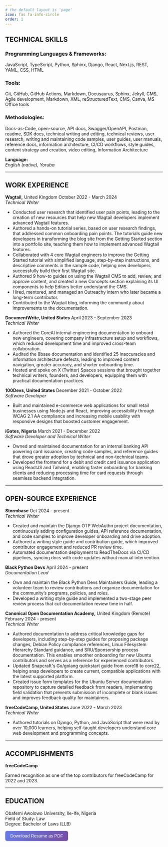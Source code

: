 ```yaml
---
# the default layout is 'page'
icon: fas fa-info-circle
order: 1
---
```

<style>
.card button {
background: linear-gradient(135deg, #667eea 0%, #764ba2 100%);
color: white;
border: none;
padding: 8px 16px;
border-radius: 6px;
cursor: pointer;
font-size: 14px;
font-weight: 500;
transition: all 0.3s ease;
box-shadow: 0 2px 4px rgba(0,0,0,0.1);
}
.card:hover {
transform: translateY(-2px);
box-shadow: 0 4px 8px rgba(0,0,0,0.2);
background: linear-gradient(135deg, #5a6fd8 0%, #6a4190 100%);
}
</style>
<h2><strong>TECHNICAL SKILLS</strong></h2>
<h3><strong>Programming Languages & Frameworks:</strong></h3>
<p>JavaScript, TypeScript, Python, Sphinx, Django, React, Next.js, REST, YAML, CSS, HTML</p>
<h3><strong>Tools:</strong></h3>
<p>Git, GitHub, GitHub Actions, Markdown, Docusaurus, Sphinx, Jekyll, CMS, Agile development, Markdown, XML, reStructuredText, CMS, Canva, MS Office tools</p>
<h3><strong>Methodologies:</strong></h3>
<p>Docs-as-Code, open-source, API docs, Swagger/OpenAPI, Postman, readme, SDK docs, technical writing and editing, technical reviews, user research, writing and maintaining code samples, user guides, user manuals, reference docs, information architecture, CI/CD workflows, style guides, content strategy and creation, video editing, Information Architecture</p>
<p><strong>Language:</strong><br>
<em>English (native), Yoruba</em></p>
<hr>
<h2><strong>WORK EXPERIENCE</strong></h2>
<p><strong>Wagtail,</strong> United Kingdom October 2022 - March 2024<br>
<em>Technical Writer</em></p>
<ul>
<li>Conducted user research that identified user pain points, leading to the creation of new resources that help new Wagtail developers implement advanced Wagtail features.</li>
<li>Authored a hands-on tutorial series, based on user research findings, that addressed common onboarding pain points. The tutorials guide new developers in transforming the blog site from the Getting Started section into a portfolio site, teaching them how to implement advanced Wagtail features.</li>
<li>Collaborated with 4 core Wagtail engineers to improve the Getting Started tutorial with simplified language, step-by-step instructions, and descriptive comments in the sample code, helping new developers successfully build their first Wagtail site.</li>
<li>Authored 9 how-to guides on using the Wagtail CMS to add, review, and approve content, and created a new Concepts section explaining its UI components to help Editors better understand the CMS.</li>
<li>Hired, mentored, and managed an Outreachy intern who later became a long-term contributor.</li>
<li>Contributed to the Wagtail blog, informing the community about improvements to the documentation.</li>
</ul>
<p><strong>DocumentWrite, United States</strong> April 2023 - September 2023<br>
<em>Technical Writer</em></p>
<ul>
<li>Authored the CoreAI internal engineering documentation to onboard new engineers, covering company infrastructure setup and workflows, which reduced development time and improved cross-team collaboration.</li>
<li>Audited the 8base documentation and identified 25 inaccuracies and information architecture defects, leading to improved content navigation, greater accuracy, and shorter onboarding time.</li>
<li>Hosted and spoke on X (Twitter) Spaces sessions that brought together technical writers, founders, and developers, equipping them with practical documentation practices.</li>
</ul>
<p><strong>100Devs, United States</strong> December 2021 - October 2022<br>
<em>Software Developer</em></p>
<ul>
<li>Built and maintained e-commerce web applications for small retail businesses using Node.js and React, improving accessibility through WCAG 2.1 AA compliance and increasing mobile usability with responsive designs that boosted customer engagement.</li>
</ul>
<p><strong>iGates, Nigeria</strong> March 2021 - December 2022<br>
<em>Software Developer and Technical Writer</em></p>
<ul>
<li>Owned and maintained documentation for an internal banking API powering card issuance, creating code samples, and reference guides that drove greater adoption by technical and non-technical teams.</li>
<li>Developed the frontend for a debit and credit card issuance application using ReactJS and Tailwind, enabling faster onboarding for banking clients and reducing processing time for card requests through seamless backend integration.</li>
</ul>
<hr>
<h2><strong>OPEN-SOURCE EXPERIENCE</strong></h2>
<p><strong>Stormbase</strong> Oct 2024 - present<br>
<em>Technical Writer</em></p>
<ul>
<li>Created and maintain the Django OTP WebAuthn project documentation, continuously adding configuration guides, API reference documentation, and code samples to improve developer onboarding and drive adoption.</li>
<li>Authored a writing style guide and contribution guide, which improved contributor engagement and reduced PR review time.</li>
<li>Automated documentation deployment to ReadTheDocs via CI/CD pipelines, syncing docs with code updates without manual intervention.</li>
</ul>
<p><strong>Black Python Devs</strong> April 2024 - present<br>
<em>Documentation Lead</em></p>
<ul>
<li>Own and maintain the Black Python Devs Maintainers Guide, leading a volunteer team to review contributions and organize documentation for the community’s programs, policies, and roles.</li>
<li>Developed a writing style guide and implemented a two-stage peer review process that cut documentation review time in half.</li>
</ul>
<p><strong>Canonical Open Documentation Academy,</strong> United Kingdom (Remote) February 2024 - present<br>
<em>Technical Writer</em></p>
<ul>
<li>Authored documentation to address critical knowledge gaps for developers, including step-by-step guides for proposing package changes, Debian Policy compliance references, Linux Filesystem Hierarchy Standard guidance, and SRU/Sponsorship process documentation. This enables smoother onboarding for new Ubuntu contributors and serves as a reference for experienced contributors.</li>
<li>Updated Snapcraft's Go/golang quickstart guide from core18 to core22, helping snap developers to create current, compatible applications with the latest supported platform.</li>
<li>Created issue form templates for the Ubuntu Server documentation repository to capture detailed feedback from readers, implementing field validation that prevents submission of incomplete or blank issues and improves feedback quality for maintainers.</li>
</ul>
<p><strong>freeCodeCamp, United States</strong> June 2022 - March 2023<br>
<em>Technical Writer</em></p>
<ul>
<li>Authored tutorials on Django, Python, and JavaScript that were read by over 10,000 learners, helping self-taught developers understand core web development and programming concepts.</li>
</ul>
<hr>
<h2><strong>ACCOMPLISHMENTS</strong></h2>
<p><strong>freeCodeCamp</strong></p>
<p>Earned recognition as one of the top contributors for freeCodeCamp for 2022 and 2023.</p>
<hr>
<h2><strong>EDUCATION</strong></h2>
<p>Obafemi Awolowo University, Ile-Ife, Nigeria<br>
Field of Study: Law<br>
Degree: Bachelor of Laws (LLB)</p>
<div class="card">
<button id="downloadBtn">Download Resume as PDF</button>
</div>
<script>
document.addEventListener("DOMContentLoaded",()=>{
document.getElementById("downloadBtn").addEventListener("click",()=>{
const link=document.createElement("a");
link.href="../downloads/damilola_oladele_technical_writer_resume.pdf";
link.download="damilola_oladele_resume.pdf";
document.body.appendChild(link);
link.click();
document.body.removeChild(link);
});
});
</script>
